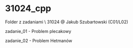 # 31024_cpp
Folder z zadaniami \\ 31024 @ Jakub Szubartowski (C01/L02)


zadanie_01 - Problem plecakowy

zadanie_02 - Problem Hetmanów
